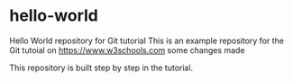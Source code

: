 # hello-world
Hello World repository for Git tutorial
This is an example repository for the Git tutoial on https://www.w3schools.com
some changes made

This repository is built step by step in the tutorial.
